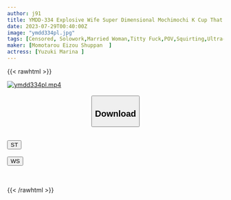 ```yaml
---
author: j91
title: YMDD-334 Explosive Wife Super Dimensional Mochimochi K Cup That Kisses Nipples! Secret Meeting Video With An Unstoppable Continuous Squirting Married Woman Marina Yuzuki
date: 2023-07-29T00:40:00Z
image: "ymdd334pl.jpg"
tags: [Censored, Solowork,Married Woman,Titty Fuck,POV,Squirting,Ultra-Huge Tits	]
maker: [Momotarou Eizou Shuppan  ]
actress: [Yuzuki Marina ]
---
```



{{< rawhtml >}}

<div class="video" data-videoid="D4gxk9byy2CAXv">
    <a href="javascript:;">
        <img src="https://my.j91.asia/posts/ymdd334pl/ymdd334pl.jpg" width="WIDTH" height="HEIGHT" alt="ymdd334pl.mp4" loading="lazy">
    </a>
</div>

<script type="text/javascript" src="https://j91.asia/asset/on-demand-st.js"></script>

<br>
  <link rel="stylesheet" href="https://j91.asia/asset/bs5.css">
  
  <center>
  <button class="btn btn-primary" type="button" data-bs-toggle="collapse" data-bs-target=".multi-collapse" aria-expanded="false" aria-controls="multiCollapseExample1 multiCollapseExample2"><h2>Download</h2></button></center>
</p>
<div class="row">
  <div class="col">
    <div class="collapse multi-collapse" id="multiCollapseExample1">
      <div class="card card-body">
	      	      <br>
<div class="buttons">  
<a href="https://streamtape.to/v/D4gxk9byy2CAXv"><button class="btn-hover color-3"><i class="fa fa-download"></i> ST</button></a></div>
    </div>
  </div>
</div>
  <div class="col">
    <div class="collapse multi-collapse" id="multiCollapseExample2">
      <div class="card card-body">
	      <br>
<div class="buttons">
    <a href="https://wolfstream.tv/x3n0bivwy7g9.html"><button class="btn-hover color-9"><i class="fa fa-download"></i> WS</button></a></div>
<br><br>
      </div>
    </div>
  </div>
</div>

{{< /rawhtml >}}
